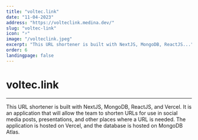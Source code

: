 ```yaml
---
title: "voltec.link"
date: "11-04-2023"
address: "https://volteclink.medina.dev/"
slug: "voltec-link"
icon: "⚡️"
image: "/volteclink.jpeg"
excerpt: "This URL shortener is built with NextJS, MongoDB, ReactJS..."
order: 6
landingpage: false
---
```


# voltec.link

---

This URL shortener is built with NextJS, MongoDB, ReactJS, and Vercel. It is an application that will allow the team to shorten URLs for use in social media posts, presentations, and other places where a URL is needed. The application is hosted on Vercel, and the database is hosted on MongoDB Atlas.